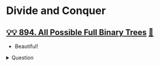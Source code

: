 # Divide and Conquer

## [:bulb::bulb: 894. All Possible Full Binary Trees](https://leetcode.com/problems/all-possible-full-binary-trees/) [:dart:](all_full_btree.h)
- Beautiful!
<details><summary markdown="span">Question</summary>

```markdown
Given an integer n, return a list of all possible full binary trees with n nodes.
- Each node of each tree in the answer must have Node.val == 0.
- Each element of the answer is the root node of one possible tree.
- You may return the final list of trees in any order.

- A full binary tree is a binary tree where each node has exactly 0 or 2 children.
```
</details>
